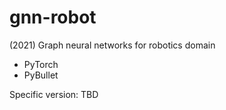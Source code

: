 # gnn-robot
(2021) Graph neural networks for robotics domain


- PyTorch
- PyBullet

Specific version: TBD
